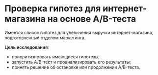 # Проверка гипотез для интернет-магазина на основе A/B-теста

Имеется список гипотез для увеличения выручки интернет-магазина, подготовленный отделом маркетинга. 

**Цель исследования**: 
- приоритизировать имеющиеся гипотезы;
- запустить A/B-тест и проанализировать его результаты;
- принять решение об остановке или продолжении A/B-теста.
